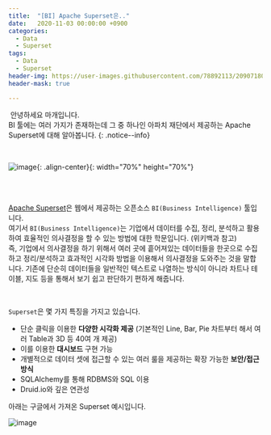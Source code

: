 ```yaml
---
title:  "[BI] Apache Superset은.."
date:   2020-11-03 00:00:00 +0900
categories:
  - Data
  - Superset
tags:
  - Data
  - Superset
header-img: https://user-images.githubusercontent.com/78892113/209071809-f02c0a94-a658-4671-a563-116f4872a9e1.png
header-mask: true

---
```


&nbsp;안녕하세요 마개입니다.  
BI 툴에는 여러 가지가 존재하는데 그 중 하나인 아파치 재단에서 제공하는 Apache Superset에 대해 알아봅니다. 
{: .notice--info}

<br>

![image](https://user-images.githubusercontent.com/78892113/209071809-f02c0a94-a658-4671-a563-116f4872a9e1.png){: .align-center}{: width="70%" height="70%"} 

<br><br>


<a href="https://superset.apache.org/">Apache Superset</a>은 웹에서 제공하는 오픈소스 `BI(Business Intelligence)` 툴입니다.  
여기서 `BI(Business Intelligence)`는 기업에서 데이터를 수집, 정리, 분석하고 활용하여 효율적인 의사결정을 할 수 있는 방법에 대한 학문입니다. (위키백과 참고)  
즉, 기업에서 의사결정을 하기 위해서 여러 곳에 흩어져있는 데이터들을 한곳으로 수집하고 정리/분석하고 효과적인 시각화 방법을 이용해서 의사결정을 도와주는 것을 말합니다. 기존에 단순히 데이터들을 일반적인 텍스트로 나열하는 방식이 아니라 차트나 테이블, 지도 등을 통해서 보기 쉽고 판단하기 편하게 해줍니다. 

<br>

`Superset`은 몇 가지 특징을 가지고 있습니다. 
* 단순 클릭을 이용한 **다양한 시각화 제공** (기본적인 Line, Bar, Pie 차트부터 해서 여러 Table과 3D 등 40여 개 제공)
* 이를 이용한 **대시보드** 구현 가능
* 개별적으로 데이터 셋에 접근할 수 있는 여러 룰을 제공하는 확장 가능한 **보안/접근 방식** 
* SQLAlchemy를 통해 RDBMS와 SQL 이용
* Druid.io와 깊은 연관성

아래는 구글에서 가져온 Superset 예시입니다.

![image](https://user-images.githubusercontent.com/78892113/209308996-53765995-ab8a-4246-8f43-c8888b61732e.png)